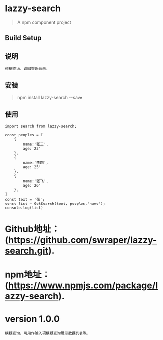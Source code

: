 # lazzy-search

> A npm component project

## Build Setup

## 说明

    模糊查询，返回查询结果。

## 安装
> npm install lazzy-search --save

## 使用
    import search from lazzy-search;

    const peoples = [
        {
            name:'张三',
            age:'23'
        },
        {
            name:'李四',
            age:'25'
        },
        {
            name:'张飞',
            age:'26'
        },
    ]
    const text = '张';
    const list = GetSearch(text, peoples,'name');
    console.log(list)


# Github地址：(https://github.com/swraper/lazzy-search.git).
# npm地址：(https://www.npmjs.com/package/lazzy-search).

# version 1.0.0
    模糊查询，可用作输入项模糊查询展示数据列表等。



